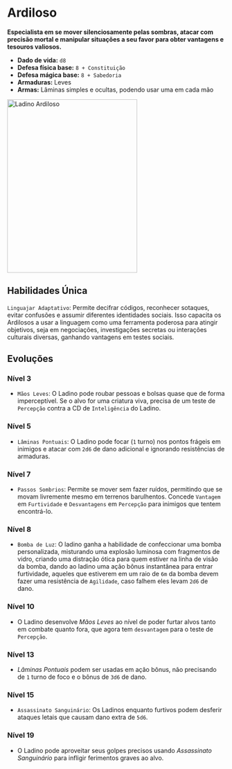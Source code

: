 # Ardiloso
**Especialista em se mover silenciosamente pelas sombras, atacar com precisão mortal e manipular situações a seu favor para obter vantagens e tesouros valiosos.**

- **Dado de vida:** `d8`
- **Defesa física base:** `8 + Constituição`
- **Defesa mágica base:** `8 + Sabedoria`
- **Armaduras:** Leves
- **Armas:** Lâminas simples e ocultas, podendo usar uma em cada mão

<img src="https://i.pinimg.com/564x/70/03/e7/7003e7fb8b742517bb5440350adfa242.jpg" alt="Ladino Ardiloso" style="height: 400px; width:300px;"/>

## Habilidades Única
`Linguajar Adaptativo`: Permite decifrar códigos, reconhecer sotaques, evitar confusões e assumir diferentes identidades sociais. Isso capacita os Ardilosos a usar a linguagem como uma ferramenta poderosa para atingir objetivos, seja em negociações, investigações secretas ou interações culturais diversas, ganhando vantagens em testes sociais.

## Evoluções
### Nível 3
- `Mãos Leves`: O Ladino pode roubar pessoas e bolsas quase que de forma imperceptível. Se o alvo for uma criatura viva, precisa de um teste de `Percepção` contra a CD de `Inteligência` do Ladino.

### Nível 5
- `Lâminas Pontuais`: O Ladino pode focar (`1` turno) nos pontos frágeis em inimigos e atacar com `2d6` de dano adicional e ignorando resistências de armaduras.

### Nível 7
- `Passos Sombrios`: Permite se mover sem fazer ruídos, permitindo que se movam livremente mesmo em terrenos barulhentos. Concede `Vantagem` em `Furtividade` e `Desvantagens` em `Percepção` para inimigos que tentem encontrá-lo.

### Nível 8
- `Bomba de Luz`: O ladino ganha a habilidade de confeccionar uma bomba personalizada, misturando uma explosão luminosa com fragmentos de vidro, criando uma distração ótica para quem estiver na linha de visão da bomba, dando ao ladino uma ação bônus instantânea para entrar furtividade, aqueles que estiverem em um raio de `6m` da bomba devem fazer uma resistência de `Agilidade`, caso falhem eles levam `2d6` de dano.

### Nível 10
- O Ladino desenvolve *Mãos Leves* ao nível de poder furtar alvos tanto em combate quanto fora, que agora tem `desvantagem` para o teste de `Percepção`.

### Nível 13
- *Lâminas Pontuais* podem ser usadas em ação bônus, não precisando de `1` turno de foco e o bônus de `3d6` de dano.

### Nível 15
- `Assassinato Sanguinário`: Os Ladinos enquanto furtivos podem desferir ataques letais que causam dano extra de `5d6`.

### Nível 19
- O Ladino pode aproveitar seus golpes precisos usando *Assassinato Sanguinário* para infligir ferimentos graves ao alvo.
